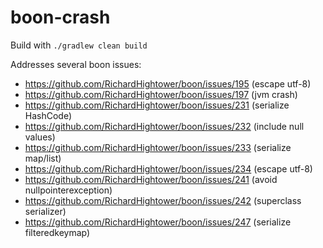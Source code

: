 boon-crash
==========

Build with `./gradlew clean build`

Addresses several boon issues:

- https://github.com/RichardHightower/boon/issues/195 (escape utf-8)
- https://github.com/RichardHightower/boon/issues/197 (jvm crash)
- https://github.com/RichardHightower/boon/issues/231 (serialize HashCode)
- https://github.com/RichardHightower/boon/issues/232 (include null values)
- https://github.com/RichardHightower/boon/issues/233 (serialize map/list)
- https://github.com/RichardHightower/boon/issues/234 (escape utf-8)
- https://github.com/RichardHightower/boon/issues/241 (avoid nullpointerexception)
- https://github.com/RichardHightower/boon/issues/242 (superclass serializer)
- https://github.com/RichardHightower/boon/issues/247 (serialize filteredkeymap)

